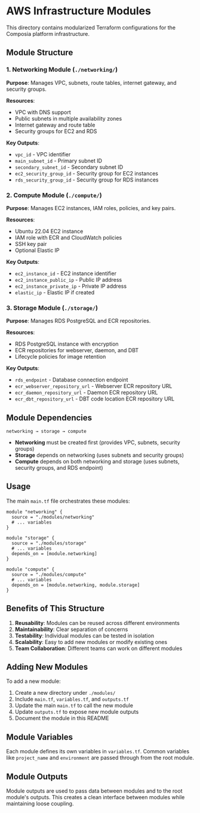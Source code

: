 # AWS Infrastructure Modules

This directory contains modularized Terraform configurations for the Composia platform infrastructure.

## Module Structure

### 1. Networking Module (`./networking/`)

**Purpose**: Manages VPC, subnets, route tables, internet gateway, and security groups.

**Resources**:
- VPC with DNS support
- Public subnets in multiple availability zones
- Internet gateway and route table
- Security groups for EC2 and RDS

**Key Outputs**:
- `vpc_id` - VPC identifier
- `main_subnet_id` - Primary subnet ID
- `secondary_subnet_id` - Secondary subnet ID
- `ec2_security_group_id` - Security group for EC2 instances
- `rds_security_group_id` - Security group for RDS instances

### 2. Compute Module (`./compute/`)

**Purpose**: Manages EC2 instances, IAM roles, policies, and key pairs.

**Resources**:
- Ubuntu 22.04 EC2 instance
- IAM role with ECR and CloudWatch policies
- SSH key pair
- Optional Elastic IP

**Key Outputs**:
- `ec2_instance_id` - EC2 instance identifier
- `ec2_instance_public_ip` - Public IP address
- `ec2_instance_private_ip` - Private IP address
- `elastic_ip` - Elastic IP if created

### 3. Storage Module (`./storage/`)

**Purpose**: Manages RDS PostgreSQL and ECR repositories.

**Resources**:
- RDS PostgreSQL instance with encryption
- ECR repositories for webserver, daemon, and DBT
- Lifecycle policies for image retention

**Key Outputs**:
- `rds_endpoint` - Database connection endpoint
- `ecr_webserver_repository_url` - Webserver ECR repository URL
- `ecr_daemon_repository_url` - Daemon ECR repository URL
- `ecr_dbt_repository_url` - DBT code location ECR repository URL

## Module Dependencies

```
networking → storage → compute
```

- **Networking** must be created first (provides VPC, subnets, security groups)
- **Storage** depends on networking (uses subnets and security groups)
- **Compute** depends on both networking and storage (uses subnets, security groups, and RDS endpoint)

## Usage

The main `main.tf` file orchestrates these modules:

```hcl
module "networking" {
  source = "./modules/networking"
  # ... variables
}

module "storage" {
  source = "./modules/storage"
  # ... variables
  depends_on = [module.networking]
}

module "compute" {
  source = "./modules/compute"
  # ... variables
  depends_on = [module.networking, module.storage]
}
```

## Benefits of This Structure

1. **Reusability**: Modules can be reused across different environments
2. **Maintainability**: Clear separation of concerns
3. **Testability**: Individual modules can be tested in isolation
4. **Scalability**: Easy to add new modules or modify existing ones
5. **Team Collaboration**: Different teams can work on different modules

## Adding New Modules

To add a new module:

1. Create a new directory under `./modules/`
2. Include `main.tf`, `variables.tf`, and `outputs.tf`
3. Update the main `main.tf` to call the new module
4. Update `outputs.tf` to expose new module outputs
5. Document the module in this README

## Module Variables

Each module defines its own variables in `variables.tf`. Common variables like `project_name` and `environment` are passed through from the root module.

## Module Outputs

Module outputs are used to pass data between modules and to the root module's outputs. This creates a clean interface between modules while maintaining loose coupling.
